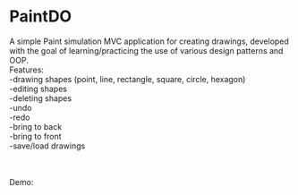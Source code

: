 # PaintDO
 A simple Paint simulation MVC application for creating drawings, developed with the goal of learning/practicing the use of various design patterns and OOP.</br>
 Features:</br>
 -drawing shapes (point, line, rectangle, square, circle, hexagon)</br>
 -editing shapes</br>
 -deleting shapes</br>
 -undo</br>
 -redo</br>
 -bring to back</br>
 -bring to front</br>
 -save/load drawings</br></br>

 </br>
 Demo:</br>
